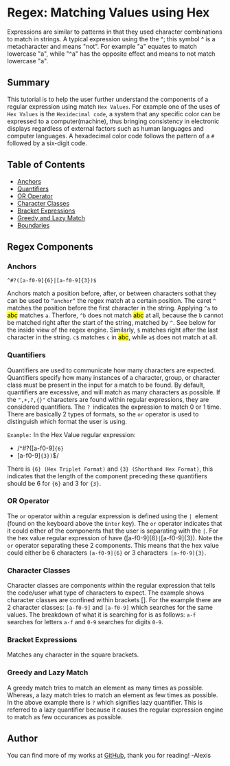 # Regex: Matching Values using Hex

Expressions are similar to patterns in that they used character combinations to match in strings. A typical expression using the the ^; this symbol ^ is a metacharacter and means "not". For example "a" equates to match lowercase "a", while "^a" has the opposite effect and means to not match lowercase "a".

## Summary

This tutorial is to help the user further understand the components of a regular expression using match `Hex Values`. For example one of the uses of `Hex Values` is the `Hexidecimal code`, a system that any specific color can be expressed to a computer(machine), thus bringing consistency in electronic displays regardless of external factors such as human languages and computer languages. A hexadecimal color code follows the pattern of a `#` followed by a six-digit code. 

## Table of Contents

- [Anchors](#anchors)
- [Quantifiers](#quantifiers)
- [OR Operator](#or-operator)
- [Character Classes](#character-classes)
- [Bracket Expressions](#bracket-expressions)
- [Greedy and Lazy Match](#greedy-and-lazy-match)
- [Boundaries](#boundaries)

## Regex Components

### Anchors
`^#?([a-f0-9]{6}|[a-f0-9]{3})$`

Anchors match a position before, after, or between characters sothat they can be used to `“anchor”` the regex match at a certain position. The caret `^` matches the position before the first character in the string. Applying `^a` to <mark>abc</mark> matches `a`. Therfore, `^b` does not match <mark>abc</mark> at all, because the `b` cannot be matched right after the start of the string, matched by `^`. See below for the inside view of the regex engine. Similarly, `$` matches right after the last character in the string. `c$` matches `c` in <mark>abc</mark>, while `a$` does not match at all.

### Quantifiers
Quantifiers are used to communicate how many characters are expected. Quantifiers specify how many instances of a character, group, or character class must be present in the input for a match to be found. By default, quantifiers are excessive, and will match as many characters as possible. If the `",+,?,{}"` characters are found within regular expressions, they are considered quantifiers. The `? `indicates the expression to match 0 or 1 time. There are basically 2 types of formats, so the `or` operator is used to distinguish which format the user is using.

`Example:`
In the Hex Value regular expression:
- /^#?([a-f0-9]`{6}`
- [a-f0-9]`{3})`$/

There is `{6} (Hex Triplet Format)` and `{3} (Shorthand Hex Format)`, this indicates that the length of the component preceding these quantifiers should be 6 for `{6}` and 3 for `{3}`.

### OR Operator
The `or` operator within a regular expression is defined using the `| `element (found on the keyboard above the `Enter` key). The `or` operator indicates that it could either of the components that the user is separating with the `|`. For the hex value regular expression of have ([a-f0-9]{6}``|``[a-f0-9]{3}). Note the `or` operator separating these 2 components. This means that the hex value could either be 6 characters `[a-f0-9]{6}` or 3 characters` [a-f0-9]{3}`.

### Character Classes
Character classes are components within the regular expression that tells the code/user what type of characters to expect. The example shows character classes are confined within brackets []. For the example there are 2 character classes: `[a-f0-9]` and `[a-f0-9]` which searches for the same values. The breakdown of what it is searching for is as follows: `a-f` searches for letters `a-f` and `0-9` searches for digits `0-9`.

### Bracket Expressions
Matches any character in the square brackets. 

### Greedy and Lazy Match
A greedy match tries to match an element as many times as possible. Whereas, a lazy match tries to match an element as few times as possible. In the above example there is `?` which signifies lazy quantifier. This is referred to a lazy quantifier because it causes the regular expression engine to match as few occurances as possible. 

## Author

You can find more of my works at [GitHub](https://github.com/alexisn84), thank you for reading! -Alexis